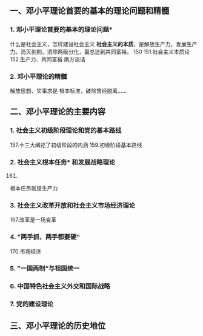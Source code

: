 ## 一、邓小平理论首要的基本的理论问题和精髓
### 1. 邓小平理论首要的基本的理论问题*
什么是社会主义，怎样建设社会主义
**社会主义的本质**，是解放生产力，发展生产力。消灭剥削，消除两级分化，最总达到共同富裕。
150
151.社会主义本质论
152.生产力、共同富裕
南方谈话
### 2. 邓小平理论的精髓
解放思想、实事求是
根本标准，破除曾经脱离……
## 二、邓小平理论的主要内容
### 1. 社会主义初级阶段理论和党的基本路线
157.十三大阐述了初级阶段的内涵
159.初级阶段基本路线
### 2. 社会主义根本任务* 和发展战略理论
161.
根本任务就是生产力
### 3. 社会主义改革开放和社会主义市场经济理论
167.改革是一场变革
### 4. ”两手抓，两手都要硬“
170.市场经济
### 5. ”一国两制“与祖国统一
### 6. 中国特色社会主义外交和国际战略
### 7. 党的建设理论
## 三、邓小平理论的历史地位
